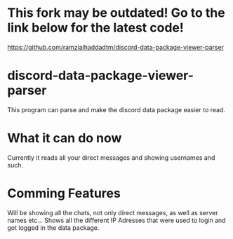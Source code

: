 # This fork may be outdated! Go to the link below for the latest code!
https://github.com/ramzialhaddadtm/discord-data-package-viewer-parser
# discord-data-package-viewer-parser
This program can parse and make the discord data package easier to read.
# What it can do now
Currently it reads all your direct messages and showing usernames and such.
# Comming Features
Will be showing all the chats, not only direct messages, as well as server names etc...
Shows all the different IP Adresses that were used to login and got logged in the data package.
